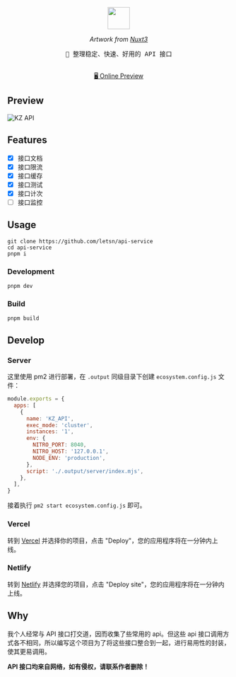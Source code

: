 <p align="center">
  <img src="https://api.iconify.design/carbon:api-1.svg" width="50" height="50" />
</p>
<p align="center">
  <i>Artwork from <a href="https://v3.nuxtjs.org/">Nuxt3</a></i>
</p>
<pre align="center">
🧪 整理稳定、快速、好用的 API 接口
</pre>

<p align="center">
<br>
<a href="https://api.kuizuo.cn">🖥 Online Preview</a>
<br>
</p>

## Preview

![KZ API](https://img.kuizuo.cn/KZ%20API.png)

## Features

- [x] 接口文档
- [x] 接口限流
- [x] 接口缓存
- [x] 接口测试
- [x] 接口计次
- [ ] 接口监控

## Usage

```
git clone https://github.com/letsn/api-service
cd api-service
pnpm i
```

### Development

```
pnpm dev
```

### Build

```
pnpm build
```


## Develop

### Server

这里使用 pm2 进行部署，在 `.output` 同级目录下创建 `ecosystem.config.js` 文件：

```js
module.exports = {
  apps: [
    {
      name: 'KZ_API',
      exec_mode: 'cluster',
      instances: '1',
      env: {
        NITRO_PORT: 8040,
        NITRO_HOST: '127.0.0.1',
        NODE_ENV: 'production',
      },
      script: './.output/server/index.mjs',
    },
  ],
}
```

接着执行 `pm2 start ecosystem.config.js` 即可。

### Vercel

转到 [Vercel](https://vercel.com/new) 并选择你的项目，点击  "Deploy"，您的应用程序将在一分钟内上线。

### Netlify

转到 [Netlify](https://app.netlify.com/start) 并选择您的项目，点击 "Deploy site"，您的应用程序将在一分钟内上线。

## Why

我个人经常与 API 接口打交道，因而收集了些常用的 api。但这些 api 接口调用方式各不相同，所以编写这个项目为了将这些接口整合到一起，进行易用性的封装，使其更易调用。

**API 接口均来自网络，如有侵权，请联系作者删除！**
